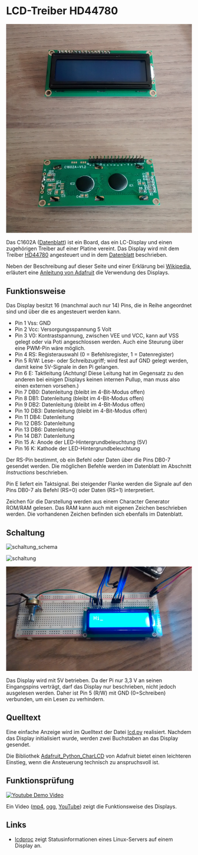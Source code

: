 LCD-Treiber HD44780 
===================

![lcd](doc/lcd.jpg)

Das C1602A ([Datenblatt](doc/C1602a.pdf)) ist ein Board, das ein
LC-Display und einen zugehörigen Treiber auf einer Platine vereint. Das
Display wird mit dem Treiber 
[HD44780](http://www.mikrocontroller.net/articles/HD44780)
angesteuert und in dem
[Datenblatt](doc/HD44780.pdf) beschrieben.

Neben der Beschreibung auf dieser Seite und einer Erklärung
bei [Wikipedia](https://de.wikipedia.org/wiki/HD44780), erläutert eine
[Anleitung von Adafruit](doc/drive-a-16x2-lcd-directly-with-a-raspberry-pi.pdf) die Verwendung des Displays.

Funktionsweise
--------------

Das Display besitzt 16 (manchmal auch nur 14) Pins, die in Reihe angeordnet 
sind und über die es angesteuert werden kann. 

- Pin 1 Vss: GND
- Pin 2 Vcc: Versorgungsspannung 5 Volt
- Pin 3 V0: Kontrastspannung, zwischen VEE und VCC, kann auf VSS
  gelegt oder via Poti angeschlossen werden. Auch eine Steurung über eine 
  PWM-Pin wäre möglich.
- Pin 4 RS: Registerauswahl (0 = Befehlsregister, 1 = Datenregister)
- Pin 5 R/W: Lese- oder Schreibzugriff; wird fest auf GND gelegt
  werden, damit keine 5V-Signale in den Pi gelangen.
- Pin 6 E: Taktleitung (Achtung! Diese Leitung hat im Gegensatz zu den
  anderen bei einigen Displays keinen internen Pullup, man muss also
  einen externen vorsehen.)
- Pin 7 DB0: Datenleitung (bleibt im 4-Bit-Modus offen)
- Pin 8 DB1: Datenleitung (bleibt im 4-Bit-Modus offen)
- Pin 9 DB2: Datenleitung (bleibt im 4-Bit-Modus offen)
- Pin 10 DB3: Datenleitung (bleibt im 4-Bit-Modus offen)
- Pin 11 DB4: Datenleitung
- Pin 12 DB5: Datenleitung
- Pin 13 DB6: Datenleitung
- Pin 14 DB7: Datenleitung
- Pin 15 A: Anode der LED-Hintergrundbeleuchtung (5V)
- Pin 16 K: Kathode der LED-Hintergrundbeleuchtung

Der RS-Pin bestimmt, ob ein Befehl oder Daten über die Pins DB0-7
gesendet werden. Die möglichen Befehle werden im Datenblatt im Abschnitt 
*Instructions* beschrieben. 

Pin E liefert ein Taktsignal. Bei steigender Flanke werden die Signale
auf den Pins DB0-7 als Befehl (RS=0) oder Daten (RS=1) interpretiert.

Zeichen für die Darstellung werden aus einem Character Generator ROM/RAM 
gelesen. Das RAM kann auch mit eigenen Zeichen beschrieben werden. Die
vorhandenen Zeichen befinden sich ebenfalls im Datenblatt.



Schaltung
---------

![schaltung_schema](doc/schaltung_schema.png)

![schaltung](doc/schaltung_Steckplatine.png)

![schaltung](doc/lcd_breadboard.jpg)

Das Display wird mit 5V betrieben. Da der Pi nur 3,3 V an seinen
Eingangspins verträgt, darf das Display nur beschrieben, nicht jedoch
ausgelesen werden. Daher ist Pin 5 (R/W) mit GND (0=Schreiben)
verbunden, um ein Lesen zu verhindern.


Quelltext
---------

Eine einfache Anzeige wird im Quelltext der Datei [lcd.py](lcd.py) realisiert.
Nachdem das Display initialisiert wurde, werden zwei Buchstaben an das Display
gesendet.

Die Bibliothek 
[Adafruit_Python_CharLCD](https://github.com/adafruit/Adafruit_Python_CharLCD)
von Adafruit bietet einen leichteren Einstieg, wenn die Ansteuerung technisch
zu anspruchsvoll ist.


Funktionsprüfung
----------------

[![Youtube Demo Video](https://img.youtube.com/vi/W6sKhcwKmA4/0.jpg)](https://www.youtube-nocookie.com/embed/W6sKhcwKmA4?rel=0) 


Ein Video 
([mp4](https://archive.org/download/lcd_display_demo/MUTE_20170809_220636.mp4),
[ogg](https://archive.org/download/lcd_display_demo/MUTE_20170809_220636.ogv),
[YouTube](https://www.youtube-nocookie.com/embed/W6sKhcwKmA4?rel=0)) 
zeigt die Funktionsweise des Displays.


Links
-----

- [lcdproc](http://lcdproc.org) zeigt Statusinformationen eines
  Linux-Servers auf einem Display an.
